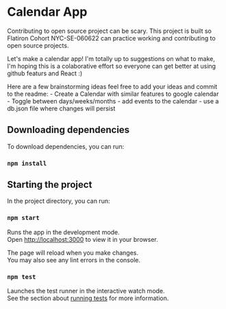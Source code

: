 # Calendar App

Contributing to open source project can be scary. This project is built so Flatiron Cohort NYC-SE-060622 can practice working and contributing to open source projects.

Let's make a calendar app! I'm totally up to suggestions on what to make, I'm hoping this is a colaborative effort so everyone can get better at using github featurs and React :)

Here are a few brainstorming ideas feel free to add your ideas and commit to the readme: 
    - Create a Calendar with similar features to google calendar 
        - Toggle between days/weeks/months 
        - add events to the calendar 
    - use a db.json file where changes will persist

## Downloading dependencies

To download dependencies, you can run:

### `npm install`

## Starting the project

In the project directory, you can run:

### `npm start`

Runs the app in the development mode.\
Open [http://localhost:3000](http://localhost:3000) to view it in your browser.

The page will reload when you make changes.\
You may also see any lint errors in the console.

### `npm test`

Launches the test runner in the interactive watch mode.\
See the section about [running tests](https://facebook.github.io/create-react-app/docs/running-tests) for more information.
